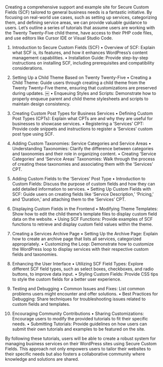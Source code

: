 Creating a comprehensive support and example site for Secure Custom Fields (SCF) tailored to general business needs is a fantastic initiative. By focusing on real-world use cases, such as setting up services, categorizing them, and defining service areas, we can provide valuable guidance to users. Let’s outline a series of tutorials that assume users are working with the Twenty Twenty-Five child theme, have access to their PHP code files, and use editors like Cursor IDE or Visual Studio Code.

1. Introduction to Secure Custom Fields (SCF)
	•	Overview of SCF: Explain what SCF is, its features, and how it enhances WordPress’s content management capabilities.
	•	Installation Guide: Provide step-by-step instructions on installing SCF, including prerequisites and compatibility considerations.

2. Setting Up a Child Theme Based on Twenty Twenty-Five
	•	Creating a Child Theme: Guide users through creating a child theme from the Twenty Twenty-Five theme, ensuring that customizations are preserved during updates.  ￼
	•	Enqueuing Styles and Scripts: Demonstrate how to properly enqueue parent and child theme stylesheets and scripts to maintain design consistency.

3. Creating Custom Post Types for Business Services
	•	Defining Custom Post Types (CPTs): Explain what CPTs are and why they are useful for businesses to showcase services.
	•	Registering a ‘Services’ CPT: Provide code snippets and instructions to register a ‘Services’ custom post type using SCF.

4. Adding Custom Taxonomies: Service Categories and Service Areas
	•	Understanding Taxonomies: Clarify the difference between categories and taxonomies and their role in organizing content.
	•	Creating ‘Service Categories’ and ‘Service Areas’ Taxonomies: Walk through the process of creating these taxonomies and associating them with the ‘Services’ CPT.

5. Adding Custom Fields to the ‘Services’ Post Type
	•	Introduction to Custom Fields: Discuss the purpose of custom fields and how they can add detailed information to services.
	•	Setting Up Custom Fields with SCF: Guide users on creating fields like ‘Service Description,’ ‘Pricing,’ and ‘Duration,’ and attaching them to the ‘Services’ CPT.

6. Displaying Custom Fields in the Frontend
	•	Modifying Theme Templates: Show how to edit the child theme’s template files to display custom field data on the website.
	•	Using SCF Functions: Provide examples of SCF functions to retrieve and display custom field values within the theme.

7. Creating a Services Archive Page
	•	Setting Up the Archive Page: Explain how to create an archive page that lists all services, categorized appropriately.
	•	Customizing the Loop: Demonstrate how to customize the WordPress loop to display services with their respective custom fields and taxonomies.

8. Enhancing the User Interface
	•	Utilizing SCF Field Types: Explore different SCF field types, such as select boxes, checkboxes, and radio buttons, to improve data input.
	•	Styling Custom Fields: Provide CSS tips to style the custom fields for a better user experience.

9. Testing and Debugging
	•	Common Issues and Fixes: List common problems users might encounter and offer solutions.
	•	Best Practices for Debugging: Share techniques for troubleshooting issues related to custom fields and templates.

10. Encouraging Community Contributions
	•	Sharing Customizations: Encourage users to modify the provided tutorials to fit their specific needs.
	•	Submitting Tutorials: Provide guidelines on how users can submit their own tutorials and examples to be featured on the site.

By following these tutorials, users will be able to create a robust system for managing business services on their WordPress sites using Secure Custom Fields. This approach not only empowers users to tailor their websites to their specific needs but also fosters a collaborative community where knowledge and solutions are shared.